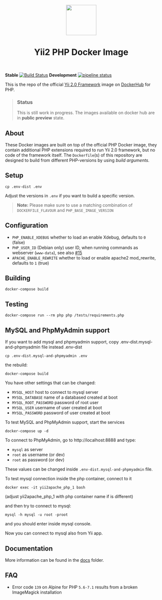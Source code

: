 <p align="center">
    <a href="https://www.docker.com/" target="_blank">
        <img src="https://www.docker.com/sites/default/files/mono_vertical_large.png" height="100px">
    </a>
    <h1 align="center">Yii2 PHP Docker Image</h1>
    <br>
</p>

**Stable**
[![Build Status](https://travis-ci.org/yiisoft/yii2-docker.svg?branch=master)](https://travis-ci.org/yiisoft/yii2-docker)
**Development**
[![pipeline status](https://gitlab.com/yiisoft/yii2-docker/badges/master/pipeline.svg)](https://gitlab.com/yiisoft/yii2-docker/commits/master)


This is the repo of the official [Yii 2.0 Framework](http://www.yiiframework.com/) image on [DockerHub](https://hub.docker.com/r/yiisoftware/yii2-php/) for PHP.

> ### Status
> This is still work in progress. The images available on docker hub are in **public preview** state.

## About

These Docker images are built on top of the official PHP Docker image, they contain additional PHP extensions required to run Yii 2.0 framework, but no code of the framework itself.
The `Dockerfile`(s) of this repository are designed to build from different PHP-versions by using *build arguments*.



## Setup

    cp .env-dist .env

Adjust the versions in `.env` if you want to build a specific version.

> **Note:** Please make sure to use a matching combination of `DOCKERFILE_FLAVOUR` and `PHP_BASE_IMAGE_VERSION`


## Configuration

- `PHP_ENABLE_XDEBUG` whether to load an enable Xdebug, defaults to `0` (false)
- `PHP_USER_ID` (Debian only) user ID, when running commands as webserver (`www-data`), see also [#15](https://github.com/yiisoft/yii2-docker/issues/15)
- `APACHE_ENABLE_REWRITE` whether to load or enable apache2 mod_rewrite, defaults to `1` (true)



## Building

    docker-compose build


## Testing

    docker-compose run --rm php php /tests/requirements.php


## MySQL and PhpMyAdmin support

If you want to add mysql and phpmyadmin support, copy .env-dist.mysql-and-phpmyadmin file instead .env-dist

    cp .env-dist.mysql-and-phpmyadmin .env

the rebuild:

    docker-compose build

You have other settings that can be changed:

- `MYSQL_HOST` host to connect to mysql server
- `MYSQL_DATABASE` name of a databased created at boot
- `MYSQL_ROOT_PASSWORD` password of root user
- `MYSQL_USER` username of user created at boot
- `MYSQL_PASSWORD` password of user created at boot    

To test MySQL and PhpMyAdmin support, start the services

    docker-compose up -d

To connect to PhpMyAdmin, go to http://localhost:8888 and type:

- `mysql` as server
- `root` as username (or dev)
- `root` as password (or dev)

These values can be changed inside `.env-dist.mysql-and-phpmyadmin` file.

To test mysql connection inside the php container, connect to it

    docker exec -it yii2apache_php_1 bash

(adjust yii2apache_php_1 with php container name if is different)

and then try to connect to mysql:

    mysql -h mysql -u root -proot

and you should enter inside mysql console.

Now you can connect to mysql also from Yii app.

## Documentation

More information can be found in the [docs](/docs) folder.


## FAQ

- Error code `139` on Alpine for PHP `5.6-7.1` results from a broken ImageMagick installation         
